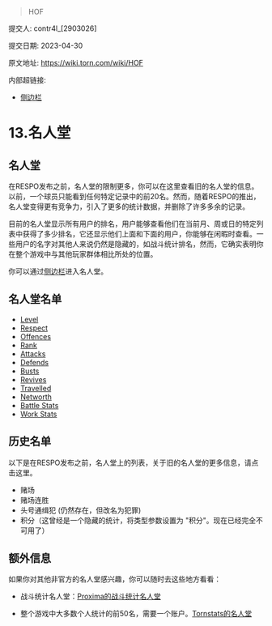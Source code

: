 > HOF

提交人: contr4l_[2903026]

提交日期: 2023-04-30

原文地址: https://wiki.torn.com/wiki/HOF

内部超链接:

- [侧边栏](sidebar.md)

# 13.名人堂

## 名人堂

在RESPO发布之前，名人堂的限制更多，你可以在这里查看旧的名人堂的信息。以前，一个球员只能看到任何特定记录中的前20名。然而，随着RESPO的推出，名人堂变得更有竞争力，引入了更多的统计数据，并删除了许多多余的记录。

目前的名人堂显示所有用户的排名，用户能够查看他们在当前月、周或日的特定列表中获得了多少排名，它还显示他们上面和下面的用户，你能够在闲暇时查看。一些用户的名字对其他人来说仍然是隐藏的，如战斗统计排名，然而，它确实表明你在整个游戏中与其他玩家群体相比所处的位置。

你可以通过[侧边栏](sidebar.md)进入名人堂。

## 名人堂名单

<ul>
    <li><a rel="nofollow" class="external text" href="http://www.torn.com/halloffame.php#/type=level">Level</a></li>
    <li><a rel="nofollow" class="external text" href="http://www.torn.com/halloffame.php#/type=respect">Respect</a></li>
    <li><a rel="nofollow" class="external text" href="http://www.torn.com/halloffame.php#/type=offences">Offences</a>
    </li>
    <li><a rel="nofollow" class="external text" href="http://www.torn.com/halloffame.php#/type=rank">Rank</a></li>
    <li><a rel="nofollow" class="external text" href="http://www.torn.com/halloffame.php#/type=attacks">Attacks</a></li>
    <li><a rel="nofollow" class="external text" href="http://www.torn.com/halloffame.php#/type=defends">Defends</a></li>
    <li><a rel="nofollow" class="external text" href="http://www.torn.com/halloffame.php#/type=busts">Busts</a></li>
    <li><a rel="nofollow" class="external text" href="http://www.torn.com/halloffame.php#/type=revives">Revives</a></li>
    <li><a rel="nofollow" class="external text" href="http://www.torn.com/halloffame.php#/type=traveled">Travelled</a>
    </li>
    <li><a rel="nofollow" class="external text" href="http://www.torn.com/halloffame.php#/type=networth">Networth</a>
    </li>
    <li><a rel="nofollow" class="external text" href="http://www.torn.com/halloffame.php#/type=battlestats">Battle
            Stats</a></li>
    <li><a rel="nofollow" class="external text" href="http://www.torn.com/halloffame.php#/type=workstats">Work Stats</a>
    </li>
</ul>

## 历史名单

以下是在RESPO发布之前，名人堂上的列表，关于旧的名人堂的更多信息，请点击这里。

- 赌场
- 赌场连胜
- 头号通缉犯 (仍然存在，但改名为犯罪)
- 积分（这曾经是一个隐藏的统计，将类型参数设置为 "积分"。现在已经完全不可用了）

## 额外信息

如果你对其他非官方的名人堂感兴趣，你可以随时去这些地方看看：

- 战斗统计名人堂：[Proxima的战斗统计名人堂](https://www.torn.com/forums.php#!p=threads&f=2&t=15997512&b=0&a=0)

- 整个游戏中大多数个人统计的前50名，需要一个账户。[Tornstats的名人堂](https://tornstats.com/playergraphs.php)
